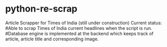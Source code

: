 # python-re-scrap
Article Scrapper for Times of India (still under construction)
Current status:
#Able to scrap Times of India current headlines when the script is run.
#Database engine is implemented at the backend which keeps track of article, article title and corresponding image.
